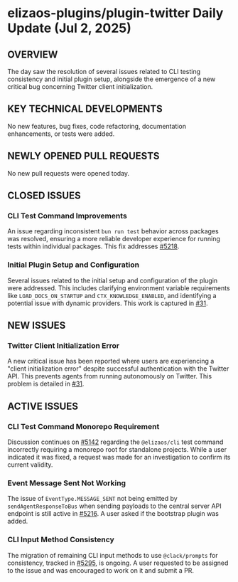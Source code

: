 # elizaos-plugins/plugin-twitter Daily Update (Jul 2, 2025)
## OVERVIEW 
The day saw the resolution of several issues related to CLI testing consistency and initial plugin setup, alongside the emergence of a new critical bug concerning Twitter client initialization.

## KEY TECHNICAL DEVELOPMENTS

No new features, bug fixes, code refactoring, documentation enhancements, or tests were added.

## NEWLY OPENED PULL REQUESTS
No new pull requests were opened today.

## CLOSED ISSUES

### CLI Test Command Improvements
An issue regarding inconsistent `bun run test` behavior across packages was resolved, ensuring a more reliable developer experience for running tests within individual packages. This fix addresses [#5218](https://github.com/elizaos-plugins/plugin-twitter/issues/5218).

### Initial Plugin Setup and Configuration
Several issues related to the initial setup and configuration of the plugin were addressed. This includes clarifying environment variable requirements like `LOAD_DOCS_ON_STARTUP` and `CTX_KNOWLEDGE_ENABLED`, and identifying a potential issue with dynamic providers. This work is captured in [#31](https://github.com/elizaos-plugins/plugin-twitter/issues/31).

## NEW ISSUES

### Twitter Client Initialization Error
A new critical issue has been reported where users are experiencing a "client initialization error" despite successful authentication with the Twitter API. This prevents agents from running autonomously on Twitter. This problem is detailed in [#31](https://github.com/elizaos-plugins/plugin-twitter/issues/31).

## ACTIVE ISSUES

### CLI Test Command Monorepo Requirement
Discussion continues on [#5142](https://github.com/elizaos-plugins/plugin-twitter/issues/5142) regarding the `@elizaos/cli` test command incorrectly requiring a monorepo root for standalone projects. While a user indicated it was fixed, a request was made for an investigation to confirm its current validity.

### Event Message Sent Not Working
The issue of `EventType.MESSAGE_SENT` not being emitted by `sendAgentResponseToBus` when sending payloads to the central server API endpoint is still active in [#5216](https://github.com/elizaos-plugins/plugin-twitter/issues/5216). A user asked if the bootstrap plugin was added.

### CLI Input Method Consistency
The migration of remaining CLI input methods to use `@clack/prompts` for consistency, tracked in [#5295](https://github.com/elizaos-plugins/plugin-twitter/issues/5295), is ongoing. A user requested to be assigned to the issue and was encouraged to work on it and submit a PR.